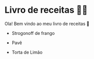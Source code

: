 # Livro de receitas :man_cook:



Ola! Bem vindo ao meu livro de receitas :wave:

- Strogonoff de frango

- Pavê

- Torta de Limão

  

